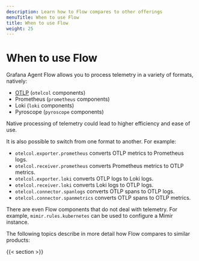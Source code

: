 ```yaml
---
description: Learn how to Flow compares to other offerings
menuTitle: When to use Flow
title: When to use Flow
weight: 25
---
```


# When to use Flow

Grafana Agent Flow allows you to process telemetry in a variety of formats, natively:
* [OTLP][] (`otelcol` components)
* Prometheus (`prometheus` components)
* Loki (`loki` components)
* Pyroscope (`pyroscope` components)

Native processing of telemetry could lead to higher efficiency and ease of use.

It is also possible to switch from one format to another. For example:
* `otelcol.exporter.prometheus` converts OTLP metrics to Prometheus logs.
* `otelcol.receiver.prometheus` converts Prometheus metrics to OTLP metrics.
* `otelcol.exporter.loki` converts OTLP logs to Loki logs.
* `otelcol.receiver.loki` converts Loki logs to OTLP logs.
* `otelcol.connector.spanlogs` converts OTLP spans to OTLP logs.
* `otelcol.connector.spanmetrics` converts OTLP spans to OTLP metrics.

There are even Flow components that do not deal with telemetry. For example, `mimir.rules.kubernetes` 
can be used to configure a Mimir instance.

The following topics describe in more detail how Flow compares to similar products:

{{< section >}}

[OTLP]: https://grafana.com/docs/grafana-cloud/send-data/otlp/